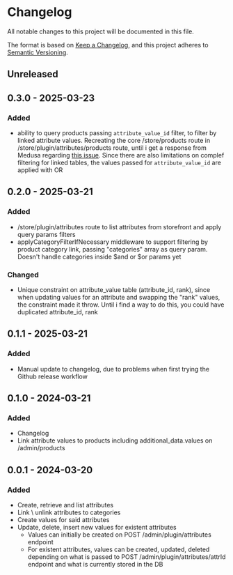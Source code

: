 # Changelog

All notable changes to this project will be documented in this file.

The format is based on [Keep a Changelog](https://keepachangelog.com/en/1.0.0/),
and this project adheres to [Semantic Versioning](https://semver.org/spec/v2.0.0.html).

## Unreleased

## 0.3.0 - 2025-03-23
### Added
- ability to query products passing `attribute_value_id` filter, to filter by linked attribute values. Recreating the core /store/products route in
  /store/plugin/attributes/products route, until i get a response from Medusa regarding [this issue](https://github.com/medusajs/medusa/issues/11938).
  Since there are also limitations on complef filtering for linked tables, the values passed for `attribute_value_id` are applied with OR

## 0.2.0 - 2025-03-21
### Added
- /store/plugin/attributes route to list attributes from storefront and apply query params filters
- applyCategoryFilterIfNecessary middleware to support filtering by product category link, passing "categories" array
  as query param. Doesn't handle categories inside $and or $or params yet

### Changed
- Unique constraint on attribute_value table (attribute_id, rank), since when updating values for an attribute and swapping the "rank"
  values, the constraint made it throw. Until i find a way to do this, you could have duplicated attribute_id, rank

## 0.1.1 - 2025-03-21
### Added
- Manual update to changelog, due to problems when first trying the Github release workflow

## 0.1.0 - 2024-03-21
### Added
- Changelog
- Link attribute values to products including additional_data.values on /admin/products

## 0.0.1 - 2024-03-20
### Added
- Create, retrieve and list attributes
- Link \ unlink attributes to categories
- Create values for said attributes
- Update, delete, insert new values for existent attributes
    - Values can initially be created on POST /admin/plugin/attributes endpoint
    - For existent attributes, values can be created, updated, deleted depending on what is passed to POST /admin/plugin/attributes/attrId endpoint and what is currently stored in the DB
